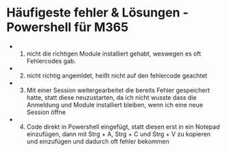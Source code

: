 # Häufigeste fehler & Lösungen - Powershell für M365

- 1. nicht die richtigen Module installiert gehabt, weswegen es oft Fehlercodes gab.
- 2. nicht richtig angemldet, heißt nicht auf den fehlercode geachtet
- 3. Mit einer Session weitergearbeitet die bereits Fehler gespeichert hatte, statt diese neuzustarten, 
da ich nicht wusste dass die Anmeldung und Module installiert bleiben, wenn ich eine neue Session öffne
- 4. Code direkt in Powershell eingefügt, statt diesen erst in ein Notepad einzufügen, dann mit Strg + A, Strg + C und Strg + V zu kopieren und einzufügen
und dadurch oft fehler bekommen
